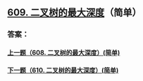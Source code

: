 ## [609. 二叉树的最大深度](https://leetcode-cn.com/problems/merge-two-sorted-lists/)（简单）





### 答案：



#### [上一题（608. 二叉树的最大深度）(简单)](https://github.com/sdwwld/leetCode/blob/master/src/main/java/com/wld/java/leetcode/leetCode0608.md)

#### [下一题（610. 二叉树的最大深度）(简单)](https://github.com/sdwwld/leetCode/blob/master/src/main/java/com/wld/java/leetcode/leetCode0610.md)